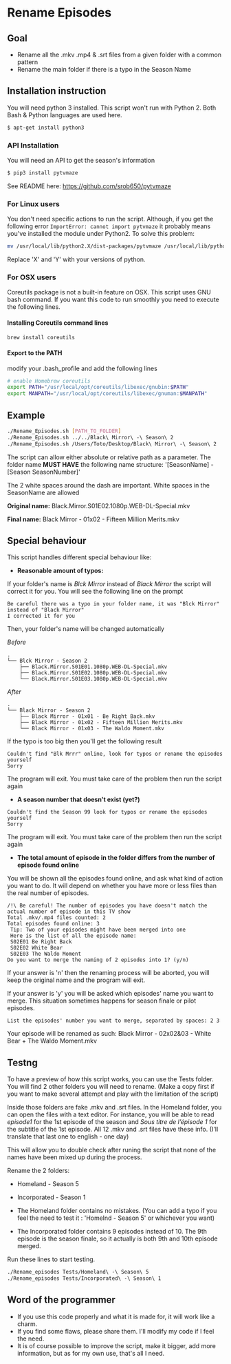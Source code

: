 # Rename Episodes


## Goal

 - Rename all the .mkv .mp4 & .srt files from a given folder with a common pattern
 - Rename the main folder if there is a typo in the Season Name

## Installation instruction
You will need python 3 installed. This script won't run with Python 2.
Both Bash & Python languages are used here.

```bash
$ apt-get install python3
```
### API Installation

You will need an API to get the season's information
```bash
$ pip3 install pytvmaze
```
See README here: https://github.com/srob650/pytvmaze

### For Linux users
You don't need specific actions to run the script. Although, if you get the following error `ImportError: cannot import pytvmaze` it probably means you've installed the module under Python2.
To solve this problem:

```bash
mv /usr/local/lib/python2.X/dist-packages/pytvmaze /usr/local/lib/python3.Y/dist-packages/pytvmaze
```
Replace 'X' and 'Y' with your versions of python.

### For OSX users
Coreutils package is not a built-in feature on OSX.
This script uses GNU bash command. If you want this code to run smoothly you need to execute the following lines.
#### Installing Coreutils command lines
```bash
brew install coreutils
```
#### Export to the PATH
modify your .bash_profile and add the following lines
```bash
# enable Homebrew coreutils
export PATH="/usr/local/opt/coreutils/libexec/gnubin:$PATH"
export MANPATH="/usr/local/opt/coreutils/libexec/gnuman:$MANPATH"
```

## Example
```bash
./Rename_Episodes.sh [PATH_TO_FOLDER]
./Rename_Episodes.sh ../../Black\ Mirror\ -\ Season\ 2
./Rename_Episodes.sh /Users/Toto/Desktop/Black\ Mirror\ -\ Season\ 2
```
The script can allow either absolute or relative path as a parameter.
The folder name **MUST HAVE** the following name structure: '[SeasonName] - [Season SeasonNumber]'

The 2 white spaces around the dash are important.
White spaces in the SeasonName are allowed


**Original name:** Black.Mirror.S01E02.1080p.WEB-DL-Special.mkv

**Final name:** Black Mirror - 01x02 - Fifteen Million Merits.mkv

## Special behaviour
This script handles different special behaviour like:
- **Reasonable amount of typos:**

If your folder's name is *Blck Mirror* instead of *Black Mirror* the script will correct it for you. You will see the following line on the prompt 

```
Be careful there was a typo in your folder name, it was "Blck Mirror" instead of "Black Mirror"
I corrected it for you
```
Then, your folder's name will be changed automatically

*Before*
```
.
└── Blck Mirror - Season 2
    ├── Black.Mirror.S01E01.1080p.WEB-DL-Special.mkv
    ├── Black.Mirror.S01E02.1080p.WEB-DL-Special.mkv
    └── Black.Mirror.S01E03.1080p.WEB-DL-Special.mkv
```
*After*
```
.
└── Black Mirror - Season 2
    ├── Black Mirror - 01x01 - Be Right Back.mkv
    ├── Black Mirror - 01x02 - Fifteen Million Merits.mkv
    └── Black Mirror - 01x03 - The Waldo Moment.mkv
```

If the typo is too big then you'll get the following result
```
Couldn't find "Blk Mrrr" online, look for typos or rename the episodes yourself
Sorry
```
The program will exit. You must take care of the problem then run the script again 
- **A season number that doesn't exist (yet?)**
```
Couldn't find the Season 99 look for typos or rename the episodes yourself
Sorry
```
The program will exit. You must take care of the problem then run the script again 

- **The total amount of episode in the folder differs from the number of episode found online**

You will be shown all the episodes found online, and ask what kind of action you want to do. It will depend on whether you have more or less files than the real number of episodes.
```
/!\ Be careful! The number of episodes you have doesn't match the actual number of episode in this TV show
Total .mkv/.mp4 files counted: 2
Total episodes found online: 3
 Tip: Two of your episodes might have been merged into one
 Here is the list of all the episode name:
 S02E01 Be Right Back
 S02E02 White Bear
 S02E03 The Waldo Moment
Do you want to merge the naming of 2 episodes into 1? (y/n)
```
If your answer is 'n' then the renaming process will be aborted, you will keep the original name and the program will exit.

If your answer is 'y' you will be asked which episodes' name you want to merge. This situation sometimes happens for season finale or pilot episodes.

`List the episodes' number you want to merge, separated by spaces: 2 3`

Your episode will be renamed as such: Black Mirror - 02x02&03 - White Bear + The Waldo Moment.mkv

## Testng
To have a preview of how this script works, you can use the Tests folder. You will find 2 other folders you will need to rename. (Make a copy first if you want to make several attempt and play with the limitation of the script)

Inside those folders are fake .mkv and .srt files. In the Homeland folder, you can open the files with a text editor. For instance, you will be able to read *episode1* for the 1st episode of the season and *Sous titre de l’épisode 1* for the subtitle of the 1st episode. All 12 .mkv and .srt files have these info. (I'll translate that last one to english - one day)

This will allow you to double check after runing the script that none of the names have been mixed up during the process.

Rename the 2 folders:
* Homeland - Season 5
* Incorporated - Season 1

* The Homeland folder contains no mistakes. (You can add a typo if you feel the need to test it : 'Homelnd - Season 5' or whichever you want)
* The Incorporated folder contains 9 episodes instead of 10. The 9th episode is the season finale, so it actually is both 9th and 10th episode merged.

Run these lines to start testing.
```bash
./Rename_episodes Tests/Homeland\ -\ Season\ 5
./Rename_episodes Tests/Incorporated\ -\ Season\ 1
```

## Word of the programmer
* If you use this code properly and what it is made for, it will work like a charm.
* If you find some flaws, please share them. I'll modify my code if I feel the need.
* It is of course possible to improve the script, make it bigger, add more information, but as for my own use, that's all I need.




